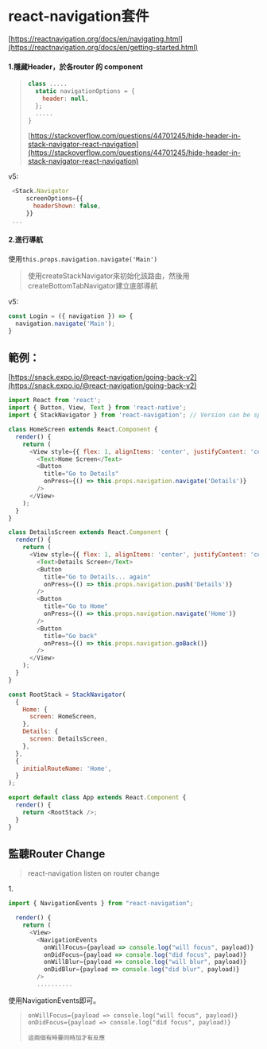 # react-navigation套件

[https://reactnavigation.org/docs/en/navigating.html](https://reactnavigation.org/docs/en/getting-started.html)

#### 1.隱藏Header，於各router 的 component

> ```javascript
> class .....
>   static navigationOptions = {
>     header: null,
>   };
>   .....
> }
> ```
>
> [https://stackoverflow.com/questions/44701245/hide-header-in-stack-navigator-react-navigation](https://stackoverflow.com/questions/44701245/hide-header-in-stack-navigator-react-navigation)

v5:&#x20;

```javascript
 <Stack.Navigator
     screenOptions={{
       headerShown: false,
     }}
 ...
```

#### 2.進行導航

使用`this.props.navigation.navigate('Main')`&#x20;

> 使用createStackNavigator來初始化該路由，然後用createBottomTabNavigator建立底部導航

v5:

```javascript
const Login = ({ navigation }) => {
  navigation.navigate('Main');
}
```

## 範例：

[https://snack.expo.io/@react-navigation/going-back-v2](https://snack.expo.io/@react-navigation/going-back-v2)

```javascript
import React from 'react';
import { Button, View, Text } from 'react-native';
import { StackNavigator } from 'react-navigation'; // Version can be specified in package.json

class HomeScreen extends React.Component {
  render() {
    return (
      <View style={{ flex: 1, alignItems: 'center', justifyContent: 'center' }}>
        <Text>Home Screen</Text>
        <Button
          title="Go to Details"
          onPress={() => this.props.navigation.navigate('Details')}
        />
      </View>
    );
  }
}

class DetailsScreen extends React.Component {
  render() {
    return (
      <View style={{ flex: 1, alignItems: 'center', justifyContent: 'center' }}>
        <Text>Details Screen</Text>
        <Button
          title="Go to Details... again"
          onPress={() => this.props.navigation.push('Details')}
        />
        <Button
          title="Go to Home"
          onPress={() => this.props.navigation.navigate('Home')}
        />
        <Button
          title="Go back"
          onPress={() => this.props.navigation.goBack()}
        />
      </View>
    );
  }
}

const RootStack = StackNavigator(
  {
    Home: {
      screen: HomeScreen,
    },
    Details: {
      screen: DetailsScreen,
    },
  },
  {
    initialRouteName: 'Home',
  }
);

export default class App extends React.Component {
  render() {
    return <RootStack />;
  }
}
```

## 監聽Router Change

> react-navigation listen on router change

1\.

```javascript
import { NavigationEvents } from "react-navigation";

  render() {
    return (
      <View>
        <NavigationEvents
          onWillFocus={payload => console.log("will focus", payload)}
          onDidFocus={payload => console.log("did focus", payload)}
          onWillBlur={payload => console.log("will blur", payload)}
          onDidBlur={payload => console.log("did blur", payload)}
        />
        ..........
```

使用NavigationEvents即可。

> ```
> onWillFocus={payload => console.log("will focus", payload)}
> onDidFocus={payload => console.log("did focus", payload)}
>
> 這兩個有時要同時加才有反應
> ```
